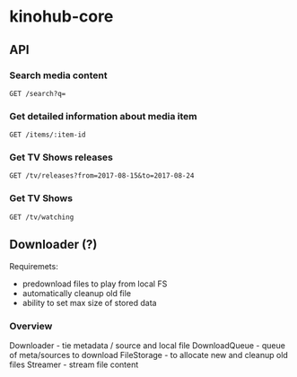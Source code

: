 # kinohub-core

## API

### Search media content

`GET /search?q=`

### Get detailed information about media item

`GET /items/:item-id`

### Get TV Shows releases

`GET /tv/releases?from=2017-08-15&to=2017-08-24`

### Get TV Shows

`GET /tv/watching`

## Downloader (?)

Requiremets:

* predownload files to play from local FS
* automatically cleanup old file
* ability to set max size of stored data

### Overview

Downloader - tie metadata / source and local file
DownloadQueue - queue of meta/sources to download
FileStorage - to allocate new and cleanup old files
Streamer - stream file content
